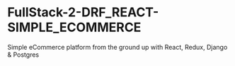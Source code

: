 # FullStack-2-DRF_REACT-SIMPLE_ECOMMERCE
 Simple eCommerce platform from the ground up with React, Redux, Django & Postgres
